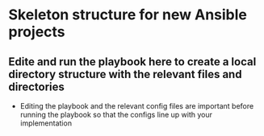 # Skeleton structure for new Ansible projects

## Edite and run the playbook here to create a local directory structure with the relevant files and directories

- Editing the playbook and the relevant config files are important before running the playbook so that the configs line up with your implementation
